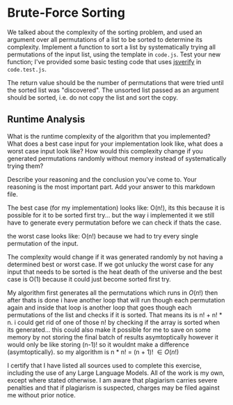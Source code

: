 # Brute-Force Sorting

We talked about the complexity of the sorting problem, and used an argument over
all permutations of a list to be sorted to determine its complexity. Implement
a function to sort a list by systematically trying all permutations of the input
list, using the template in `code.js`. Test your new function; I've provided
some basic testing code that uses [jsverify](https://jsverify.github.io/) in
`code.test.js`.

The return value should be the number of permutations that were tried until the
sorted list was "discovered". The unsorted list passed as an argument should be
sorted, i.e. do not copy the list and sort the copy.

## Runtime Analysis

What is the runtime complexity of the algorithm that you implemented? What does
a best case input for your implementation look like, what does a worst case
input look like? How would this complexity change if you generated permutations
randomly without memory instead of systematically trying them?

Describe your reasoning and the conclusion you've come to. Your reasoning is the
most important part. Add your answer to this markdown file.

The best case (for my implementation) looks like:
O(n!), its this because it is possible for it to be sorted first try... but the way i implemented it we still have to generate every permutation before we can check if thats the case.

the worst case looks like:
O(n!) because we had to try every single permutation of the input.

The complexity would change if it was generated randomly by not having a determined best or worst case. If we got unlucky the worst case for any input that needs to be sorted is the heat death of the universe and the best case is O(1) because it could just become sorted first try.


My algorithm first generates all the permutations which runs in $O(n!)$ then after thats is done i have another loop that will run though each permutation again and inside that loop is another loop that goes though each permutations of the list and checks if it is sorted. That means its is n! + n! * n. i could get rid of one of those n! by checking if the array is sorted when its generated... this could also make it possible for me to save on some memory by not storing the final batch of results asymtoptically however it would only be like storing (n-1)! so it wouldnt make a difference (asymtoptically). 
so my algorithm is n * n! = (n + 1)! $\in O(n!)$

I certify that I have listed all sources used to complete this exercise, including the use of any Large Language Models. All of the work is my own, except where stated otherwise. I am aware that plagiarism carries severe penalties and that if plagiarism is suspected, charges may be filed against me without prior notice.